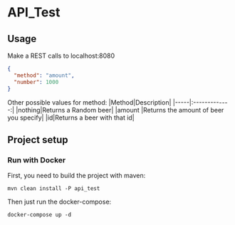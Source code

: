 # API_Test

## Usage
Make a REST calls to localhost:8080
````json
{
  "method": "amount",
  "number": 1000
}

````
Other possible values for method:
|Method|Description|
|-----|:-------------:|
|nothing|Returns a Random beer|
|amount |Returns the amount of beer you specify|
|id|Returns a beer with that id|

## Project setup

### Run with Docker

First, you need to build the project with maven:
```
mvn clean install -P api_test
```

Then just run the docker-compose:
```
docker-compose up -d
```
